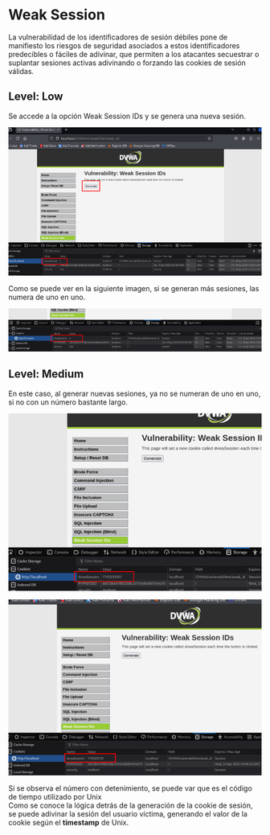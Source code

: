 # Weak Session
La vulnerabilidad de los identificadores de sesión débiles pone de manifiesto los riesgos de seguridad asociados a estos identificadores predecibles o fáciles de adivinar,
que permiten a los atacantes secuestrar o suplantar sesiones activas adivinando o forzando las cookies de sesión válidas.

## Level: Low

Se accede a la opción Weak Session IDs y se genera una nueva sesión.

![Genera sesión](https://github.com/PPS11148274/apache_hardening/blob/main/DVWA/weak_session/asset/genera_sesion.png)

Como se puede ver en la siguiente imagen, si se generan más sesiones, las numera de uno en uno.

![Neva sesión](https://github.com/PPS11148274/apache_hardening/blob/main/DVWA/weak_session/asset/nueva_sesion.png)

## Level: Medium

En este caso, al generar nuevas sesiones, ya no se numeran de uno en uno, si no con un número bastante largo.

![Nueva sesión](https://github.com/PPS11148274/apache_hardening/blob/main/DVWA/weak_session/asset/gnera_medium_1.png)

![Otra sesión](https://github.com/PPS11148274/apache_hardening/blob/main/DVWA/weak_session/asset/genera_medium_2.png)

Si se observa el número con detenimiento, se puede var que es el código de tiempo utilizado por Unix \
Como se conoce la lógica detrás de la generación de la cookie de sesión, se puede adivinar la sesión del usuario víctima,
generando el valor de la cookie según el **timestamp** de Unix.
